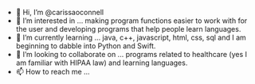 - 👋 Hi, I’m @carissaoconnell
- 👀 I’m interested in ... making program functions easier to work with for the user and developing programs that help people learn languages.
- 🌱 I’m currently learning ... java, c++, javascript, html, css, sql and I am beginning to dabble into Python and Swift.
- 💞️ I’m looking to collaborate on ... programs related to healthcare (yes I am familiar with HIPAA law) and learning languages. 
- 📫 How to reach me ...

<!---
carissaoconnell/carissaoconnell is a ✨ special ✨ repository because its `README.md` (this file) appears on your GitHub profile.
You can click the Preview link to take a look at your changes.
--->
